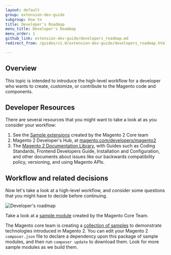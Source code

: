 ```yaml
---
layout: default
group: extension-dev-guide
subgroup: How to
title: Developer's Roadmap
menu_title: Developer's Roadmap
menu_order: 1
github_link: extension-dev-guide/developers_roadmap.md
redirect_from: /guides/v1.0/extension-dev-guide/developers_roadmap.html

---
```


<h2 id="developer_roadmap_overview">Overview</h2>

This topic is intended to introduce the high-level workflow for a developer who wants to create, customize, or contribute to the Magento code and components.

<h2 id="developer_roadmap_resources">Developer Resources</h2>
There are several resources that you might want to take a look at as you consider your workflow:

1. See the <a href="https://github.com/magento/magento2-samples">Sample extensions</a> created by the Magento 2 Core team
2. Magento 2 Developer's Hub, at <a href="http://magento.com/developers/magento2">magento.com/developers/magento2</a>
3. The <a href="{{ site.baseurl }}index.html">Magento 2 Documentation Library</a>, with Guides such as Coding Standards, Frontend Developers Guide, Installation and Configuration, and other documents about issues like our backwards compatibility policy, versioning, and using Magento APIs.


<h2 id="developer_roadmap_workflow">Workflow and related decisions</h2>
Now let's take a look at a high-level workflow, and consider some questions that you might have to decide before continuing.

<p><img src="{{ site.baseurl }}common/images/EDG_dev_roadmap.png" alt="Developer's roadmap"></p>

<div class="bs-callout bs-callout-info" id="info">
  <p>Take a look at a <a href="https://github.com/magento/magento2-samples/tree/master/sample-module-minimal"> sample module</a> created by the Magento Core Team. </p>
  <p>The Magento core team is creating a <a href="https://github.com/magento/magento2-samples"> collection of samples</a> to demonstrate technologies introduced in Magento 2. You can edit your Magento 2 <code>composer.json</code> file to declare a dependency upon this package of sample modules, and then run <code>composer update</code> to download them. Look for more sample modules as we build them.</p>
 </div>
